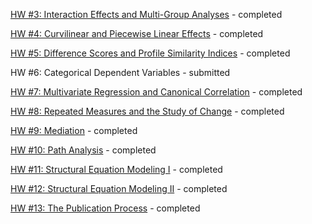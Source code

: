 [HW #3: Interaction Effects and Multi-Group Analyses](hw/hw3.html) - completed

[HW #4: Curvilinear and Piecewise Linear Effects](hw/hw4.html) - completed

[HW #5: Difference Scores and Profile Similarity Indices](hw/hw5.html) - completed

HW #6: Categorical Dependent Variables - submitted

[HW #7: Multivariate Regression and Canonical Correlation](hw/hw7.html) - completed

[HW #8: Repeated Measures and the Study of Change](hw/hw8.html) - completed

[HW #9: Mediation](hw/hw9.html) - completed

[HW #10: Path Analysis](hw/hw10.html) - completed

[HW #11: Structural Equation Modeling I](hw/hw11.html) - completed

[HW #12: Structural Equation Modeling II](hw/hw12.html) - completed

[HW #13: The Publication Process](hw/hw13.html) - completed